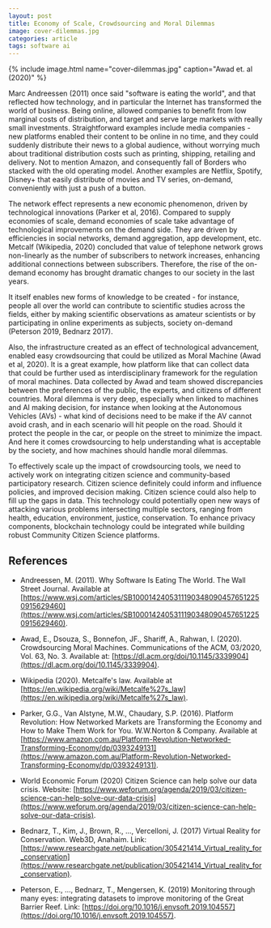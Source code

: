 ```yaml
---
layout: post
title: Economy of Scale, Crowdsourcing and Moral Dilemmas
image: cover-dilemmas.jpg
categories: article
tags: software ai
---
```


{% include image.html name="cover-dilemmas.jpg" caption="Awad et. al (2020)" %}

Marc Andreessen (2011) once said "software is eating the world", and that reflected how technology, and in particular the Internet has transformed the world of business. Being online, allowed companies to benefit from low marginal costs of distribution, and target and serve large markets with really small investments. Straightforward examples include media companies - new platforms enabled their content to be online in no time, and they could suddenly distribute their news to a global audience, without worrying much about traditional distribution costs such as printing, shipping, retailing and delivery. Not to mention Amazon, and consequently fall of Borders who stacked with the old operating model. Another examples are Netflix, Spotify, Disney+ that easily distribute of movies and TV series, on-demand, conveniently with just a push of a button.

The network effect represents a new economic phenomenon, driven by technological innovations (Parker et al, 2016). Compared to supply economies of scale, demand economies of scale take advantage of technological improvements on the demand side. They are driven by efficiencies in social networks, demand aggregation, app development, etc. Metcalf (Wikipedia, 2020) concluded that value of telephone network grows non-linearly as the number of subscribers to network increases, enhancing additional connections between subscribers. Therefore, the rise of the on-demand economy has brought dramatic changes to our society in the last years.

It itself enables new forms of knowledge to be created - for instance, people all over the world can contribute to scientific studies across the fields, either by making scientific observations as amateur scientists or by participating in online experiments as subjects, society on-demand (Peterson 2019, Bednarz 2017).

Also, the infrastructure created as an effect of technological advancement, enabled easy crowdsourcing that could be utilized as Moral Machine (Awad et al, 2020). It is a great example, how platform like that can collect data that could be further used as interdisciplinary framework for the regulation of moral machines. Data collected by Awad and team showed discrepancies between the preferences of the public, the experts, and citizens of different countries. Moral dilemma is very deep, especially when linked to machines and AI making decision, for instance when looking at the Autonomous Vehicles (AVs) - what kind of decisions need to be make if the AV cannot avoid crash, and in each scenario will hit people on the road. Should it protect the people in the car, or people on the street to minimize the impact. And here it comes crowdsourcing to help understanding what is acceptable by the society, and how machines should handle moral dilemmas.

To effectively scale up the impact of crowdsourcing tools, we need to actively work on integrating citizen science and community-based participatory research. Citizen science definitely could inform and influence policies, and improved decision making. Citizen science could also help to fill up the gaps in data. This technology could potentially open new ways of attacking various problems intersecting multiple sectors, ranging from health, education, environment, justice, conservation. To enhance privacy components, blockchain technology could be integrated while building robust Community Citizen Science platforms.

## References

- Andreessen, M. (2011). Why Software Is Eating The World. The Wall Street Journal. Available at [https://www.wsj.com/articles/SB10001424053111903480904576512250915629460](https://www.wsj.com/articles/SB10001424053111903480904576512250915629460).

- Awad, E., Dsouza, S., Bonnefon, JF., Shariff, A., Rahwan, I. (2020). Crowdsourcing Moral Machines. Communications of the ACM, 03/2020, Vol. 63, No. 3. Available at: [https://dl.acm.org/doi/10.1145/3339904](https://dl.acm.org/doi/10.1145/3339904).

- Wikipedia (2020). Metcalfe's law. Available at [https://en.wikipedia.org/wiki/Metcalfe%27s_law](https://en.wikipedia.org/wiki/Metcalfe%27s_law).

- Parker, G.G., Van Alstyne, M.W., Chaudary, S.P. (2016). Platform Revolution: How Networked Markets are Transforming the Economy and How to Make Them Work for You. W.W.Norton & Company. Available at [https://www.amazon.com.au/Platform-Revolution-Networked-Transforming-Economy/dp/0393249131](https://www.amazon.com.au/Platform-Revolution-Networked-Transforming-Economy/dp/0393249131).

- World Economic Forum (2020) Citizen Science can help solve our data crisis. Website: [https://www.weforum.org/agenda/2019/03/citizen-science-can-help-solve-our-data-crisis](https://www.weforum.org/agenda/2019/03/citizen-science-can-help-solve-our-data-crisis). 

- Bednarz, T., Kim, J., Brown, R., ..., Vercelloni, J. (2017) Virtual Reality for Conservation. Web3D, Anahaim. Link: [https://www.researchgate.net/publication/305421414_Virtual_reality_for_conservation](https://www.researchgate.net/publication/305421414_Virtual_reality_for_conservation).

- Peterson, E., ..., Bednarz, T., Mengersen, K. (2019) Monitoring through many eyes: integrating datasets to improve monitoring of the Great Barrier Reef. Link: [https://doi.org/10.1016/j.envsoft.2019.104557](https://doi.org/10.1016/j.envsoft.2019.104557).